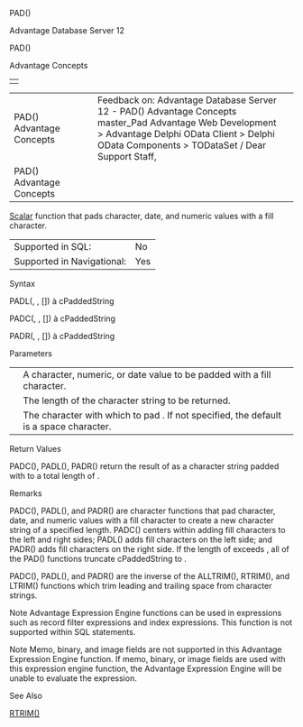 PAD()




Advantage Database Server 12  

PAD()

Advantage Concepts

|  |
| --- |
|  |

|  |  |  |  |  |
| --- | --- | --- | --- | --- |
| PAD()  Advantage Concepts |  |  | Feedback on: Advantage Database Server 12 - PAD() Advantage Concepts master\_Pad Advantage Web Development > Advantage Delphi OData Client > Delphi OData Components > TODataSet / Dear Support Staff, |  |
| PAD()  Advantage Concepts |  |  |  |  |

[Scalar](master_supported_scalar_functions.htm) function that pads character, date, and numeric values with a fill character.

|  |  |
| --- | --- |
| Supported in SQL: | No |
| Supported in Navigational: | Yes |

Syntax

PADL(<exp>, <nLength>, [<cFillChar>]) à cPaddedString

PADC(<exp>, <nLength>, [<cFillChar>]) à cPaddedString

PADR(<exp>, <nLength>, [<cFillChar>]) à cPaddedString

Parameters

|  |  |
| --- | --- |
| <exp> | A character, numeric, or date value to be padded with a fill character. |
| <nLength> | The length of the character string to be returned. |
| <cFillChar> | The character with which to pad <exp>. If not specified, the default is a space character. |

Return Values

PADC(), PADL(), PADR() return the result of <exp> as a character string padded with <cFillChar> to a total length of <nLength>.

Remarks

PADC(), PADL(), and PADR() are character functions that pad character, date, and numeric values with a fill character to create a new character string of a specified length. PADC() centers <exp> within <nLength> adding fill characters to the left and right sides; PADL() adds fill characters on the left side; and PADR() adds fill characters on the right side. If the length of <exp> exceeds <nLength>, all of the PAD() functions truncate cPaddedString to <nLength>.

PADC(), PADL(), and PADR() are the inverse of the ALLTRIM(), RTRIM(), and LTRIM() functions which trim leading and trailing space from character strings.

Note Advantage Expression Engine functions can be used in expressions such as record filter expressions and index expressions. This function is not supported within SQL statements.

Note Memo, binary, and image fields are not supported in this Advantage Expression Engine function. If memo, binary, or image fields are used with this expression engine function, the Advantage Expression Engine will be unable to evaluate the expression.

See Also

[RTRIM()](master_rtrim.htm)
